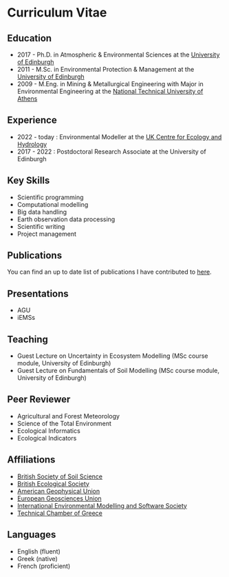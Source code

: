 # Curriculum Vitae

## Education

* 2017 - Ph.D. in Atmospheric & Environmental Sciences at the [University of Edinburgh](https://geosciences.ed.ac.uk)
* 2011 - M.Sc. in Environmental Protection & Management at the [University of Edinburgh](https://geosciences.ed.ac.uk)
* 2009 - M.Eng. in Mining & Metallurgical Engineering with Major in Environmental Engineering at the [National Technical University of Athens](http://eng.metal.ntua.gr)

## Experience

* 2022 - today : Environmental Modeller at the [UK Centre for Ecology and Hydrology](https://www.ceh.ac.uk)
* 2017 - 2022 : Postdoctoral Research Associate at the University of Edinburgh

## Key Skills

* Scientific programming
* Computational modelling
* Big data handling
* Earth observation data processing
* Scientific writing
* Project management

## Publications

You can find an up to date list of publications I have contributed to [here](https://scholar.google.com/citations?user=7BUpIaMAAAAJ&hl=en&oi=ao).

## Presentations

* AGU
* iEMSs  

## Teaching

* Guest Lecture on Uncertainty in Ecosystem Modelling (MSc course module, University of Edinburgh)
* Guest Lecture on Fundamentals of Soil Modelling  (MSc course module, University of Edinburgh)

## Peer Reviewer 

* Agricultural and Forest Meteorology 
* Science of the Total Environment
* Ecological Informatics
* Ecological Indicators

## Affiliations

* [British Society of Soil Science](https://soils.org.uk)
* [British Ecological Society](https://www.britishecologicalsociety.org)
* [American Geophysical Union](https://www.agu.org)
* [European Geosciences Union](https://www.egu.eu)
* [International Environmental Modelling and Software Society](https://iemss.org)
* [Technical Chamber of Greece](https://web.tee.gr/en/)

## Languages
* English (fluent)
* Greek (native)
* French (proficient)
